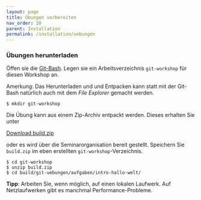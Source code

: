 ```yaml
---
layout: page
title: Übungen vorbereiten
nav_order: 20
parent: Installation
permalink: /installation/uebungen
---
```



### Übungen herunterladen

Öffen sie die [Git-Bash](installation/kommandozeile). Legen sie ein Arbeitsverzeichnis `git-workshop` für diesen Workshop an. 

Amerkung: Das Herunterladen und und Entpacken kann statt mit der Git-Bash natürlich auch mit dem *File Explorer* gemacht werden.

    $ mkdir git-workshop

Die Übung kann aus einem Zip-Archiv entpackt werden. Dieses erhalten Sie unter 

[Download build.zip](https://github.com/bstachmann/git-workshop/raw/main/build.zip) 

oder es wird über die Seminarorganisation bereit gestellt. Speichern Sie `build.zip` im eben erstellten `git-workshop`-Verzeichnis.

    $ cd git-workshop
    $ unzip build.zip
    $ cd build/git-uebungen/aufgaben/intro-hallo-welt/


**Tipp**: Arbeiten Sie, wenn möglich, auf einen lokalen Laufwerk. Auf Netzlaufwerken gibt es manchmal  Performance-Probleme. 
